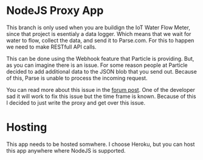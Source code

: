 # NodeJS Proxy App

This branch is only used when you are buildign the IoT Water Flow Meter, since that project is esentialy a data logger. Which means that we wait for water to flow, collect the data, and send it to Parse.com. For this to happen we need to make RESTfull API calls. 

This can be done using the Webhook feature that Particle is providing. But, as you can imagine there is an issue. For some reason people at Particle decided to add additional data to the JSON blob that you send out. Because of this, Parse is unable to process the incoming request. 

You can read more about this issue in the [forum post](https://community.particle.io/t/webhooks-parse-com/13010). One of the developer sad it will work to fix this issue but the time frame is known. Because of this I decided to just write the proxy and get over this issue. 

# Hosting

This app needs to be hosted somwhere. I choose Heroku, but you can host this app anywhere where NodeJS is supported.
